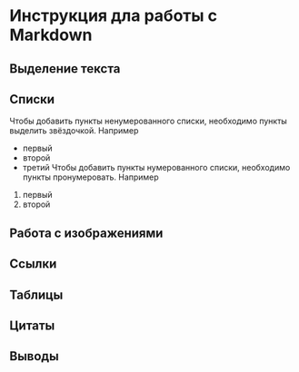 # Инструкция дла работы с Markdown

## Выделение текста

## Списки
Чтобы добавить пункты ненумерованного списки, необходимо пункты выделить звёздочкой. Например 
* первый
* второй
* третий
Чтобы добавить пункты нумерованного списки, необходимо пункты пронумеровать. Например
1. первый
2. второй

## Работа с изображениями

## Ссылки

## Таблицы

## Цитаты

## Выводы


